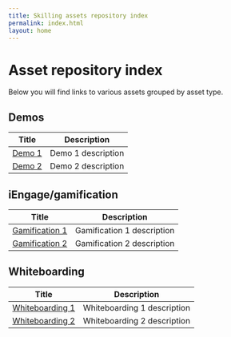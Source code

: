 ```yaml
---
title: Skilling assets repository index
permalink: index.html
layout: home
---
```


# Asset repository index
Below you will find links to various assets grouped by asset type.

## Demos
| Title | Description |
| --- | --- |
| [Demo 1](https://bing.com) | Demo 1 description |
| [Demo 2](https://bing.com) | Demo 2 description |

## iEngage/gamification
| Title | Description |
| --- | --- |
| [Gamification 1](https://bing.com) | Gamification 1 description |
| [Gamification 2](https://bing.com) | Gamification 2 description |


## Whiteboarding
| Title | Description |
| --- | --- |
| [Whiteboarding 1](https://bing.com) | Whiteboarding 1 description |
| [Whiteboarding 2](https://bing.com) | Whiteboarding 2 description |

